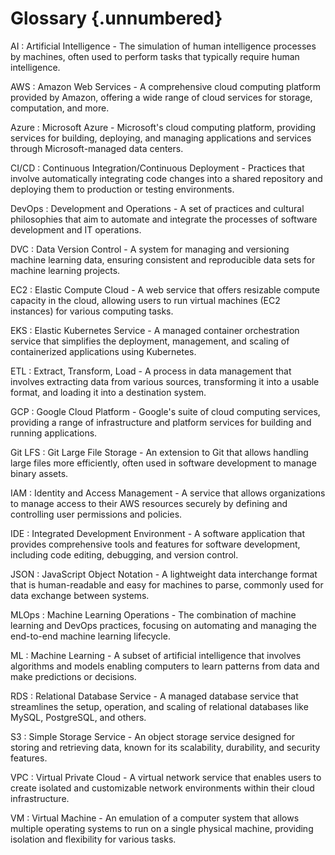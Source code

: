# Glossary {.unnumbered}



AI
: Artificial Intelligence - The simulation of human intelligence processes by machines, often used to perform tasks that typically require human intelligence.

AWS
: Amazon Web Services - A comprehensive cloud computing platform provided by Amazon, offering a wide range of cloud services for storage, computation, and more.

Azure
: Microsoft Azure - Microsoft's cloud computing platform, providing services for building, deploying, and managing applications and services through Microsoft-managed data centers.

CI/CD
: Continuous Integration/Continuous Deployment - Practices that involve automatically integrating code changes into a shared repository and deploying them to production or testing environments.

DevOps
: Development and Operations - A set of practices and cultural philosophies that aim to automate and integrate the processes of software development and IT operations.

DVC
: Data Version Control - A system for managing and versioning machine learning data, ensuring consistent and reproducible data sets for machine learning projects.

EC2
: Elastic Compute Cloud - A web service that offers resizable compute capacity in the cloud, allowing users to run virtual machines (EC2 instances) for various computing tasks.

EKS
: Elastic Kubernetes Service - A managed container orchestration service that simplifies the deployment, management, and scaling of containerized applications using Kubernetes.

ETL
: Extract, Transform, Load - A process in data management that involves extracting data from various sources, transforming it into a usable format, and loading it into a destination system.

GCP
: Google Cloud Platform - Google's suite of cloud computing services, providing a range of infrastructure and platform services for building and running applications.

Git LFS
: Git Large File Storage - An extension to Git that allows handling large files more efficiently, often used in software development to manage binary assets.

IAM
: Identity and Access Management - A service that allows organizations to manage access to their AWS resources securely by defining and controlling user permissions and policies.

IDE
: Integrated Development Environment - A software application that provides comprehensive tools and features for software development, including code editing, debugging, and version control.

JSON
: JavaScript Object Notation - A lightweight data interchange format that is human-readable and easy for machines to parse, commonly used for data exchange between systems.

MLOps
: Machine Learning Operations - The combination of machine learning and DevOps practices, focusing on automating and managing the end-to-end machine learning lifecycle.

ML
: Machine Learning - A subset of artificial intelligence that involves algorithms and models enabling computers to learn patterns from data and make predictions or decisions.

RDS
: Relational Database Service - A managed database service that streamlines the setup, operation, and scaling of relational databases like MySQL, PostgreSQL, and others.

S3
: Simple Storage Service - An object storage service designed for storing and retrieving data, known for its scalability, durability, and security features.

VPC
: Virtual Private Cloud - A virtual network service that enables users to create isolated and customizable network environments within their cloud infrastructure.

VM
: Virtual Machine - An emulation of a computer system that allows multiple operating systems to run on a single physical machine, providing isolation and flexibility for various tasks.
